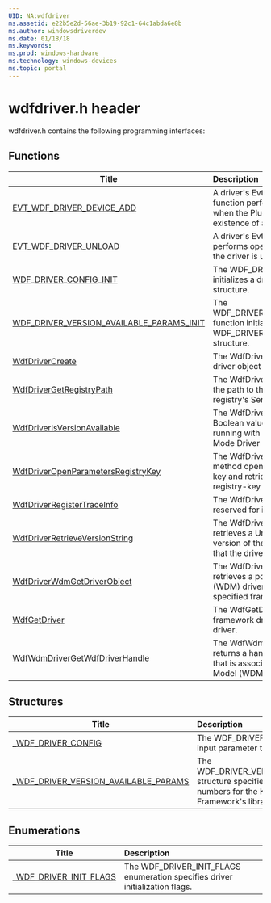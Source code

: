 ```yaml
---
UID: NA:wdfdriver
ms.assetid: e22b5e2d-56ae-3b19-92c1-64c1abda6e8b
ms.author: windowsdriverdev
ms.date: 01/18/18
ms.keywords: 
ms.prod: windows-hardware
ms.technology: windows-devices
ms.topic: portal
---
```


# wdfdriver.h header



wdfdriver.h contains the following programming interfaces:





## Functions
| Title | Description |
| ---- |:---- |
| [EVT_WDF_DRIVER_DEVICE_ADD](nc-wdfdriver-evt_wdf_driver_device_add.md) | A driver's EvtDriverDeviceAdd event callback function performs device initialization operations when the Plug and Play (PnP) manager reports the existence of a device. |
| [EVT_WDF_DRIVER_UNLOAD](nc-wdfdriver-evt_wdf_driver_unload.md) | A driver's EvtDriverUnload event callback function performs operations that must take place before the driver is unloaded. |
| [WDF_DRIVER_CONFIG_INIT](nf-wdfdriver-wdf_driver_config_init.md) | The WDF_DRIVER_CONFIG_INIT function initializes a driver's WDF_DRIVER_CONFIG structure. |
| [WDF_DRIVER_VERSION_AVAILABLE_PARAMS_INIT](nf-wdfdriver-wdf_driver_version_available_params_init.md) | The WDF_DRIVER_VERSION_AVAILABLE_PARAMS_INIT function initializes a WDF_DRIVER_VERSION_AVAILABLE_PARAMS structure. |
| [WdfDriverCreate](nf-wdfdriver-wdfdrivercreate.md) | The WdfDriverCreate method creates a framework driver object for the calling driver. |
| [WdfDriverGetRegistryPath](nf-wdfdriver-wdfdrivergetregistrypath.md) | The WdfDriverGetRegistryPath method retrieves the path to the driver's registry key in the registry's Services tree. |
| [WdfDriverIsVersionAvailable](nf-wdfdriver-wdfdriverisversionavailable.md) | The WdfDriverIsVersionAvailable method returns a Boolean value that indicates whether the driver is running with a specified version of the Kernel-Mode Driver Framework library. |
| [WdfDriverOpenParametersRegistryKey](nf-wdfdriver-wdfdriveropenparametersregistrykey.md) | The WdfDriverOpenParametersRegistryKey method opens the driver's Parameters registry key and retrieves a handle to a framework registry-key object that represents the key. |
| [WdfDriverRegisterTraceInfo](nf-wdfdriver-wdfdriverregistertraceinfo.md) | The WdfDriverRegisterTraceInfo method is reserved for internal use only. |
| [WdfDriverRetrieveVersionString](nf-wdfdriver-wdfdriverretrieveversionstring.md) | The WdfDriverRetrieveVersionString method retrieves a Unicode string that identifies the version of the Kernel-Mode Driver Framework that the driver is running with. |
| [WdfDriverWdmGetDriverObject](nf-wdfdriver-wdfdriverwdmgetdriverobject.md) | The WdfDriverWdmGetDriverObject method retrieves a pointer to the Windows Driver Model (WDM) driver object that is associated with a specified framework driver object. |
| [WdfGetDriver](nf-wdfdriver-wdfgetdriver.md) | The WdfGetDriver method returns a handle to the framework driver object that represents the calling driver. |
| [WdfWdmDriverGetWdfDriverHandle](nf-wdfdriver-wdfwdmdrivergetwdfdriverhandle.md) | The WdfWdmDriverGetWdfDriverHandle method returns a handle to the framework driver object that is associated with a specified Windows Driver Model (WDM) driver object. |



## Structures
| Title | Description |
| ---- |:---- |
| [_WDF_DRIVER_CONFIG](ns-wdfdriver-_wdf_driver_config.md) | The WDF_DRIVER_CONFIG structure is an input parameter to WdfDriverCreate. |
| [_WDF_DRIVER_VERSION_AVAILABLE_PARAMS](ns-wdfdriver-_wdf_driver_version_available_params.md) | The WDF_DRIVER_VERSION_AVAILABLE_PARAMS structure specifies major and minor version numbers for the Kernel-Mode Driver Framework's library. |


## Enumerations
| Title | Description |
| ---- |:---- |
| [_WDF_DRIVER_INIT_FLAGS](ne-wdfdriver-_wdf_driver_init_flags.md) | The WDF_DRIVER_INIT_FLAGS enumeration specifies driver initialization flags. |